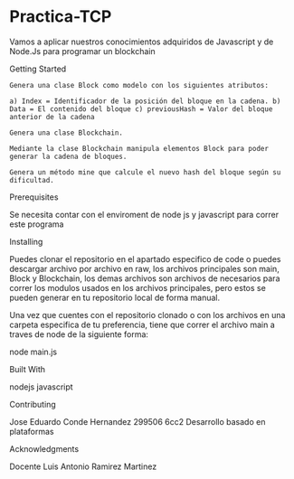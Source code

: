 # Practica-TCP

Vamos a aplicar nuestros conocimientos adquiridos de Javascript y de Node.Js para programar un blockchain

Getting Started

    Genera una clase Block como modelo con los siguientes atributos:

    a) Index = Identificador de la posición del bloque en la cadena. b) Data = El contenido del bloque c) previousHash = Valor del bloque anterior de la cadena

    Genera una clase Blockchain.

    Mediante la clase Blockchain manipula elementos Block para poder generar la cadena de bloques.

    Genera un método mine que calcule el nuevo hash del bloque según su dificultad.

Prerequisites

Se necesita contar con el enviroment de node js y javascript para correr este programa

Installing

Puedes clonar el repositorio en el apartado especifico de code o puedes descargar archivo por archivo en raw, los archivos principales son main, Block y Blockchain, los demas archivos son archivos de necesarios para correr los modulos usados en los archivos principales, pero estos se pueden generar en tu repositorio local de forma manual.

Una vez que cuentes con el repositorio clonado o con los archivos en una carpeta especifica de tu preferencia, tiene que correr el archivo main a traves de node de la siguiente forma:

  node main.js

Built With

nodejs
javascript

Contributing

Jose Eduardo Conde Hernandez 299506 6cc2 Desarrollo basado en plataformas

Acknowledgments

Docente Luis Antonio Ramirez Martinez
